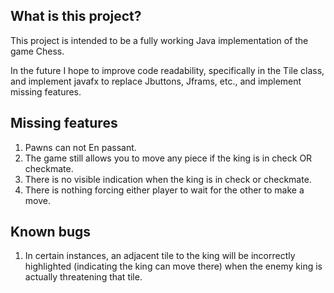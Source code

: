 ## What is this project?

This project is intended to be a fully working Java implementation of the game Chess.

In the future I hope to improve code readability, specifically in the Tile class, and implement javafx to replace Jbuttons, Jframs, etc., and implement missing features.

## Missing features
1) Pawns can not En passant.
2) The game still allows you to move any piece if the king is in check OR checkmate.
3) There is no visible indication when the king is in check or checkmate.
4) There is nothing forcing either player to wait for the other to make a move.

## Known bugs
1) In certain instances, an adjacent tile to the king will be incorrectly highlighted (indicating the king can move there) when the enemy king is actually threatening that tile. 
